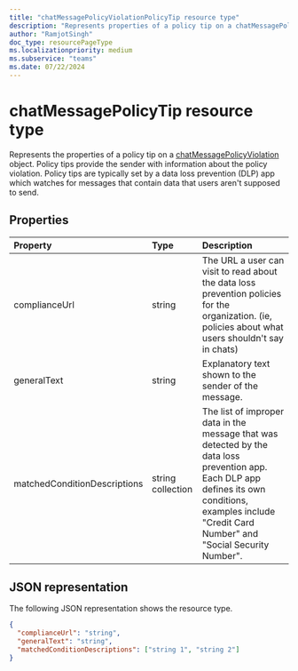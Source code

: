 ```yaml
---
title: "chatMessagePolicyViolationPolicyTip resource type"
description: "Represents properties of a policy tip on a chatMessagePolicyViolation object. Policy tips provide the sender with information about the policy violation."
author: "RamjotSingh"
doc_type: resourcePageType
ms.localizationpriority: medium
ms.subservice: "teams"
ms.date: 07/22/2024
---
```

# chatMessagePolicyTip resource type

Represents the properties of a policy tip on a [chatMessagePolicyViolation](chatmessagepolicyviolation.md) object. 
Policy tips provide the sender with information about the policy violation.
Policy tips are typically set by a data loss prevention (DLP) app which watches for messages that contain data that users aren't supposed to send.

## Properties

| Property   | Type |Description|
|:---------------|:--------|:----------|
|complianceUrl|string|The URL a user can visit to read about the data loss prevention policies for the organization. (ie, policies about what users shouldn't say in chats)|
|generalText|string|Explanatory text shown to the sender of the message.|
|matchedConditionDescriptions|string collection|The list of improper data in the message that was detected by the data loss prevention app. Each DLP app defines its own conditions, examples include "Credit Card Number" and "Social Security Number".|

## JSON representation

The following JSON representation shows the resource type.

<!-- {
  "blockType": "resource",
  "optionalProperties": [
    "generalText"
  ],
  "@odata.type": "microsoft.graph.chatMessagePolicyViolationPolicyTip"
}-->
```json
{
  "complianceUrl": "string",
  "generalText": "string",
  "matchedConditionDescriptions": ["string 1", "string 2"]
}
```

<!-- uuid: 8fcb5dbc-d5aa-4681-8e31-b001d5168d79
2015-10-25 14:57:30 UTC -->
<!-- {
  "type": "#page.annotation",
  "description": "policy violation policy tip resource",
  "keywords": "",
  "section": "documentation",
  "tocPath": ""
}-->
